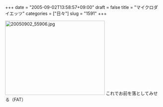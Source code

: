 +++
date = "2005-09-02T13:58:57+09:00"
draft = false
title = "マイクロダイエッツ"
categories = ["日々"]
slug = "1591"
+++

<img src="http://ieiriblog.img.jugem.cc/20050902_55906.jpg" class="pict" width="320" height="240" alt="20050902_55906.jpg" />
これでお前を落としてみせる（FAT）
